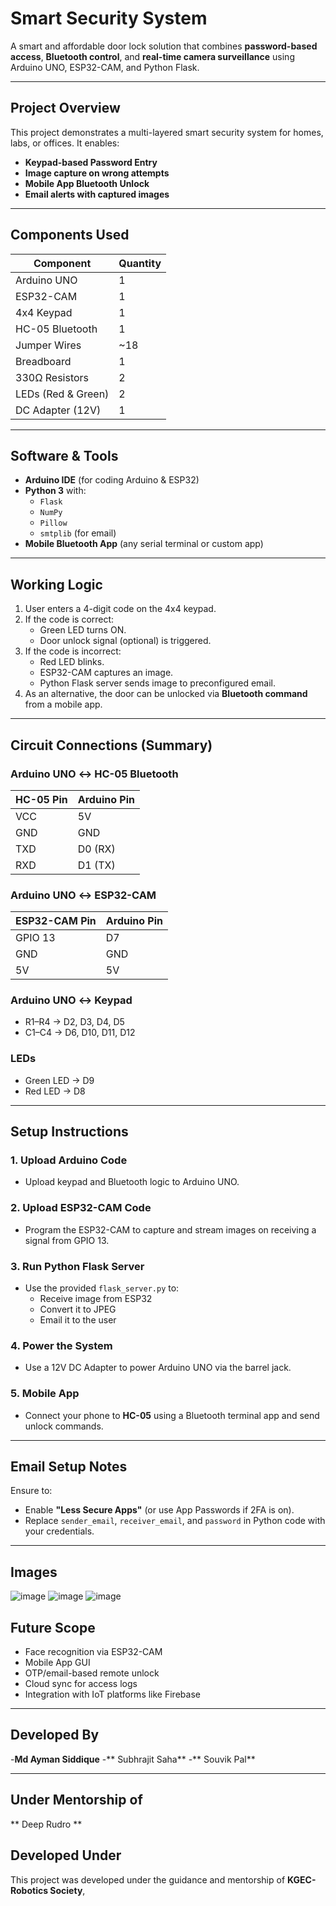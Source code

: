  #  Smart Security System

A smart and affordable door lock solution that combines **password-based access**, **Bluetooth control**, and **real-time camera surveillance** using Arduino UNO, ESP32-CAM, and Python Flask.

---

##  Project Overview

This project demonstrates a multi-layered smart security system for homes, labs, or offices. It enables:

-  **Keypad-based Password Entry**
-  **Image capture on wrong attempts**
-  **Mobile App Bluetooth Unlock**
-  **Email alerts with captured images**

---

##  Components Used

| Component         | Quantity |
|-------------------|----------|
| Arduino UNO       | 1        |
| ESP32-CAM         | 1        |
| 4x4 Keypad        | 1        |
| HC-05 Bluetooth   | 1        |
| Jumper Wires      | ~18      |
| Breadboard        | 1        |
| 330Ω Resistors    | 2        |
| LEDs (Red & Green)| 2        |
| DC Adapter (12V)  | 1        |

---

##  Software & Tools

- **Arduino IDE** (for coding Arduino & ESP32)
- **Python 3** with:
  - `Flask`
  - `NumPy`
  - `Pillow`
  - `smtplib` (for email)
- **Mobile Bluetooth App** (any serial terminal or custom app)

---

##  Working Logic

1. User enters a 4-digit code on the 4x4 keypad.
2. If the code is correct:
   - Green LED turns ON.
   - Door unlock signal (optional) is triggered.
3. If the code is incorrect:
   - Red LED blinks.
   - ESP32-CAM captures an image.
   - Python Flask server sends image to preconfigured email.
4. As an alternative, the door can be unlocked via **Bluetooth command** from a mobile app.

---

##  Circuit Connections (Summary)

### Arduino UNO ↔ HC-05 Bluetooth
| HC-05 Pin | Arduino Pin |
|-----------|-------------|
| VCC       | 5V          |
| GND       | GND         |
| TXD       | D0 (RX)     |
| RXD       | D1 (TX)     |

### Arduino UNO ↔ ESP32-CAM
| ESP32-CAM Pin | Arduino Pin |
|---------------|-------------|
| GPIO 13       | D7          |
| GND           | GND         |
| 5V            | 5V          |

### Arduino UNO ↔ Keypad
- R1–R4 → D2, D3, D4, D5
- C1–C4 → D6, D10, D11, D12

### LEDs
- Green LED → D9  
- Red LED → D8

---

##  Setup Instructions

### 1. Upload Arduino Code
- Upload keypad and Bluetooth logic to Arduino UNO.

### 2. Upload ESP32-CAM Code
- Program the ESP32-CAM to capture and stream images on receiving a signal from GPIO 13.

### 3. Run Python Flask Server
- Use the provided `flask_server.py` to:
  - Receive image from ESP32
  - Convert it to JPEG
  - Email it to the user

### 4. Power the System
- Use a 12V DC Adapter to power Arduino UNO via the barrel jack.

### 5. Mobile App
- Connect your phone to **HC-05** using a Bluetooth terminal app and send unlock commands.

---

##  Email Setup Notes

Ensure to:
- Enable **"Less Secure Apps"** (or use App Passwords if 2FA is on).
- Replace `sender_email`, `receiver_email`, and `password` in Python code with your credentials.

---

## Images 

![image](https://github.com/user-attachments/assets/6b9c84e8-04e4-4425-948d-8c17c6434205)
![image](https://github.com/user-attachments/assets/bebb63d2-d52b-4dba-a882-0ec3f727fd5a)
![image](https://github.com/user-attachments/assets/867e6abd-1f66-4e80-ba92-38ac8bfa3a63)


##  Future Scope

- Face recognition via ESP32-CAM
- Mobile App GUI
- OTP/email-based remote unlock
- Cloud sync for access logs
- Integration with IoT platforms like Firebase

---

## Developed By 
-**Md Ayman Siddique**
-** Subhrajit Saha**
-** Souvik Pal**

---

## Under Mentorship of 
** Deep Rudro **

##  Developed Under
This project was developed under the guidance and mentorship of **KGEC-Robotics Society**,
